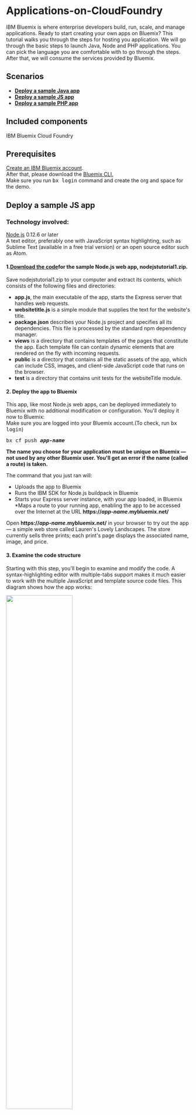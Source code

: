 # Applications-on-CloudFoundry
IBM Bluemix is where enterprise developers build, run, scale, and manage applications. Ready to start creating your own apps on Bluemix? This tutorial walks you through the steps for hosting you application. We will go through the basic steps to launch Java, Node and PHP applications. You can pick the language you are comfortable with to go through the steps. After that, we will consume the services provided by Bluemix.
## Scenarios
* **[Deploy a sample Java app](doc/java.md)**
* **[Deploy a sample JS app](#two)**
* **[Deploy a sample PHP app](#three)**
## Included components
IBM Bluemix
Cloud Foundry

## Prerequisites
[Create an IBM Bluemix account](https://console.ng.bluemix.net/).  
After that, please download the [Bluemix CLI.](http://clis.ng.bluemix.net/ui/home.html)    
Make sure you run <kbd class="ph userinput">bx login</kbd> command and create the org and space for the demo.   

## Deploy a sample JS app <a name="two"></a>
### Technology involved:
[Node.js](http://nodejs.org/download/) 0.12.6 or later   
A text editor, preferably one with JavaScript syntax highlighting, such as Sublime Text (available in a free trial version) or an open source editor such as Atom.

#### 1.[Download the code](http://www.ibm.com/developerworks/apps/download/index.jsp?contentid=1013070&filename=nodejstutorial1.zip&method=http&locale=)for the sample Node.js web app, nodejstutorial1.zip.

Save nodejstutorial1.zip to your computer and extract its contents, which consists of the following files and directories:
* **app.js**, the main executable of the app, starts the Express server that handles web requests.
* **websitetitle.js** is a simple module that supplies the text for the website's title.
* **package.json** describes your Node.js project and specifies all its dependencies. This file is processed by the standard npm dependency manager.
* **views** is a directory that contains templates of the pages that constitute the app. Each template file can contain dynamic elements that are rendered on the fly with incoming requests.
* **public** is a directory that contains all the static assets of the app, which can include CSS, images, and client-side JavaScript code that runs on the browser.
* **test** is a directory that contains unit tests for the websiteTitle module.

#### 2. Deploy the app to Bluemix

This app, like most Node.js web apps, can be deployed immediately to Bluemix with no additional modification or configuration. You'll deploy it now to Bluemix:   
Make sure you are logged into your Bluemix account.(To check, run <kbd class="ph userinput">bx login</kbd>)
<pre>
bx cf push <b><i>app-name</i></b>
</pre>   
**The name you choose for your application must be unique on Bluemix — not used by any other Bluemix user. You'll get an error if the name (called a route) is taken.**   

The command that you just ran will: 
* Uploads the app to Bluemix
* Runs the IBM SDK for Node.js buildpack in Bluemix
* Starts your Express server instance, with your app loaded, in Bluemix
*Maps a route to your running app, enabling the app to be accessed over the Internet at the URL **https://<b><i>app-name</i></b>.mybluemix.net/**

Open **https://<b><i>app-name</i></b>.mybluemix.net/** in your browser to try out the app — a simple web store called Lauren's Lovely Landscapes. The store currently sells three prints; each print's page displays the associated name, image, and price.

#### 3. Examine the code structure
Starting with this step, you'll begin to examine and modify the code. A syntax-highlighting editor with multiple-tabs support makes it much easier to work with the multiple JavaScript and template source code files.
This diagram shows how the app works:

<img src="img/n3-1.png" align="left" width="60%"  >
<br clear="all" />

Each web request for a page of the Lauren's Lovely Landscapes store is routed by your code to one of the templates. When routing to the template, your code attaches a JavaScript object that contains website title information. The template uses this object to render its title (Lauren's Lovely Landscapes).

In app.js, you can see the code that routes requests to a template, together with a variable containing the title from the websiteTitle object:
```
app.get('/', function (req, res) {
  res.render('home', {title: websiteTitle.getTitle()});
});
app.get('/alaska', function (req, res) {
  res.render('alaska',  {title: websiteTitle.getTitle()});
});
app.get('/antarctica', function (req, res) {
  res.render('antarctica',  {title: websiteTitle.getTitle()});
});
app.get('/australia', function (req, res) {
  res.render('australia',  {title: websiteTitle.getTitle()});
});
```
In this case, each of the four paths —/, /antarctica, /alaska, and /australia— routes to its corresponding template, along with the attached website title.

If you examine one of the templates — say, alaska.jade — you can see the use of a Jade template variable to render the title:
```
<head>
    <title> ${title} </title>
...
```
When you start the Express server, it listens on a port for incoming requests. The port used by Bluemix to connect your app to the Internet can change every time you deploy the app. However, Bluemix provides a PORT environment variable that tells the app which port to listen to. In app.js, you can see the code that fetches the environment variable and listens at the specified port:
```
var appEnv = cfenv.getAppEnv();
app.listen(appEnv.port, appEnv.bind, function() {
...
}
```
#### 4. Run the app on your computer
* At the root directory of your app, run:
```
npm install
```
This is the standard way to tell npm to look into the package.json file and then download and install all dependencies of this app. npm creates a node_modules directory and places all the downloaded dependencies there: 

<img src="img/n4-1.png" align="left" width="40%"  >
<br clear="all" />

* Start the app in the Express server:
```
node app.js
```
At the command console, note the port that the Express server is running on (http://localhost:6002/ in this example): 

<img src="img/n4-2.png" align="left" width="40%"  >
<br clear="all" />

* Point a browser to the Express server at http://localhost:port_number
* Try out this instance of the application and see if you notice any difference from the Bluemix-hosted one. Because you're looking at the same app, produced with the same code, there should be no noticeable differences between the two.

#### 5. Run unit tests
It's good Node.js coding practice to write unit tests for your modules.

* If you don't already have the mocha unit-testing framework installed on your system, run this command to install it:
```
    npm install mocha -g
```
* The app comes with two unit tests for the websitetitle.js module. Run them by starting mocha with this command:
```
    mocha
```
You can see both tests being run. In the results printed to your screen, a green check mark appears next to each passing test, and mocha reports the total number of passing tests. All unit tests passed:

<img src="img/n5-1.png" align="left" width="40%"  >
<br clear="all" />

#### 6. Modify the code and rerun the app

In this step, you'll modify the price of a print and see it updated on the locally running website right away.
* In your text editor, open up the antarctica.jade file and look for the price in the source code.
* Change the price from 100.00 to 99.99 and save the file. The changed line should look like:
```	
<div id="price">99.99</div>
```
* Run the app locally again:
```
node app.js
```
* Point a browser to the Express server
* Select the Antarctica print and note the print's changed price.

#### 7. Rerun the unit tests

To ensure that your code changes don't break anything, get into the habit of running unit tests every time an app is modified.

Rerun the unit tests with the mocha command. Once again, in the screen output you see all green check marks and no red text, indicating that all unit tests were successful.

When you develop Node.js code in a team environment, you want to run all unit tests every single time you commit (modify and contribute) your code to the team's repository. Bluemix offers DevOps services that can be configured to run the unit tests automatically as part of the workflow to build the project. You'll learn much more about DevOps services in the next tutorial in this series.

#### 8. Deploy the changed code to Bluemix

To let everyone on the Internet know about the Antarctica print's new price, you'll deploy the changed app to Bluemix.

Tip: You can also specify how much memory Bluemix should allocate to your app. For example, to set 128 megabytes of memory, use: cf push -m 128M your app name

In Step 2, you saw how simple it is to deploy a Node.js program to Bluemix. Again, run this command from the root directory of your code:
<pre>
bx cf push <b><i>app-name</i></b>
</pre>   

After successful deployment, try out the app by pointing any web browser to:
**https://<b><i>app-name</i></b>.mybluemix.net/**

## Deploy a sample PHP app <a name="three"></a>
## Glossary and status messages
Let's review some terms and status messages you're likely to encounter as you use Bluemix.

### Glossary

Familiarize yourself with the following important terms, which you'll often see in documentation and status messages when you work with Bluemix.

* Droplet— A bundle ready to run in the cloud, including everything needed (for instance, a bundle with JVM, Liberty profile server, and your app) except an operating system.
* Buildpack— An executable that takes the code or packaged server that you push, and bundles it up into a droplet.
* Manifest— An optional file, named manifest.yml, that you can add to your project. The manifest file configures various parameters that affect the deployed server — including memory size, buildpack to use during deployment, services that are required, the disk space consumed, and so on. For simple Java web apps, you don't need a manifest; the system automatically detects and uses the Liberty profile buildpack and applies a default configuration.
* Staging— The process handled by the buildpack, bundling what you uploaded with system components and dependencies into a valid droplet
* Droplet Execution Agent (DEA)— The system piece that's responsible for reconstituting the droplet and running your app in the cloud

### Status messages

When you issue the cf push CLI command or deploy via the IBM Tools for Eclipse, you see a series of status messages. If you examine them carefully, you'll see the following sequential phases:

* Your push successfully uploaded the WAR or packaged server to the staging area.
* If an existing instance of your app is already running, it's stopped before staging begins.
* The buildpack starts the staging process, which can include:
* Downloading and installing various system components
* Downloading and installing compilers (the JVM, for example)
* Putting your app into place
* Setting up the environment
* Bundling everything up to create the droplet
* To speed up these steps, staging makes heavy use of cache, so you might also see some reuse-from-cache messages in the mix. The DEA tries to start your app from the droplet, running under supervision of a container

## Reference

